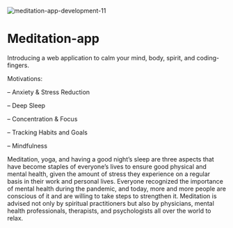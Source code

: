 ![meditation-app-development-11](https://user-images.githubusercontent.com/83581212/218269067-64f170a5-d788-4e8f-af10-0a3bd0561406.gif)
# Meditation-app

Introducing a web application to calm your mind, body, spirit, and coding-fingers.

Motivations:

– Anxiety & Stress Reduction

– Deep Sleep

– Concentration & Focus

– Tracking Habits and Goals

– Mindfulness

Meditation, yoga, and having a good night’s sleep are three aspects that have become staples of everyone’s lives to ensure good physical and mental health, given the amount of stress they experience on a regular basis in their work and personal lives. Everyone recognized the importance of mental health during the pandemic, and today, more and more people are conscious of it and are willing to take steps to strengthen it. Meditation is advised not only by spiritual practitioners but also by physicians, mental health professionals, therapists, and psychologists all over the world to relax.
